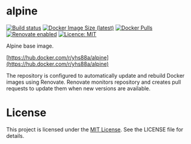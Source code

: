 # alpine

[![Build status](https://github.com/yhs88a/alpine/actions/workflows/build-push.yml/badge.svg)](https://github.com/yhs88a/alpine/actions/workflows/build-push.yml)
[![Docker Image Size (latest)](https://img.shields.io/docker/image-size/yhs88a/alpine/latest)](https://hub.docker.com/r/yhs88a/alpine)
[![Docker Pulls](https://img.shields.io/docker/pulls/yhs88a/alpine)](https://hub.docker.com/r/yhs88a/alpine)
[![Renovate enabled](https://img.shields.io/badge/renovate-enabled-brightgreen.svg)](https://renovatebot.com/)
[![Licence: MIT](https://img.shields.io/github/license/yhs88a/alpine)](https://github.com/yhs88a/alpine/blob/main/LICENSE)

Alpine base image.

[https://hub.docker.com/r/yhs88a/alpine](https://hub.docker.com/r/yhs88a/alpine)

The repository is configured to automatically update and rebuild Docker images using Renovate. Renovate monitors repository and creates pull requests to update them when new versions are available.

# License

This project is licensed under the [MIT License](/LICENSE). See the LICENSE file for details.
